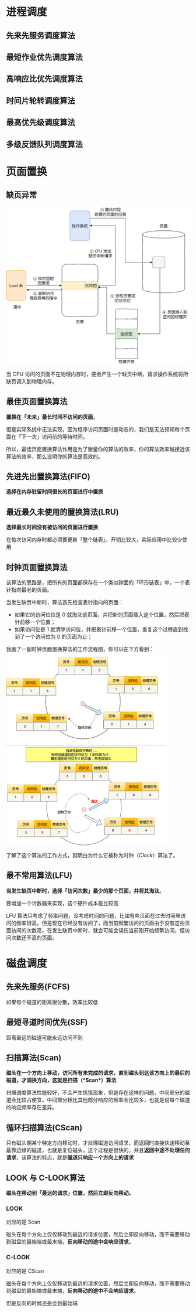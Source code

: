 # 进程调度

## 先来先服务调度算法

## 最短作业优先调度算法

## 高响应比优先调度算法

## 时间片轮转调度算法

## 最高优先级调度算法

## 多级反馈队列调度算法

# 页面置换

## 缺页异常

![缺页中断的处理流程](./../img/%E7%BC%BA%E9%A1%B5%E5%BC%82%E5%B8%B8%E6%B5%81%E7%A8%8B.png)

 当 CPU 访问的页面不在物理内存时，便会产生一个缺页中断，请求操作系统将所缺页调入到物理内存。

## 最佳页面置换算法

**置换在「未来」最长时间不访问的页面**。

但是实际系统中无法实现，因为程序访问页面时是动态的，我们是无法预知每个页面在「下一次」访问前的等待时间。

所以，最佳页面置换算法作用是为了衡量你的算法的效率，你的算法效率越接近该算法的效率，那么说明你的算法是高效的。

## 先进先出置换算法(FIFO)

**选择在内存驻留时间很长的页面进行中置换**

## 最近最久未使用的置换算法(LRU)

**选择最长时间没有被访问的页面进行置换**

在每次访问内存时都必须要更新「整个链表」，开销比较大，实际应用中比较少使用

## 时钟页面置换算法

该算法的思路是，把所有的页面都保存在一个类似钟面的「环形链表」中，一个表针指向最老的页面。

当发生缺页中断时，算法首先检查表针指向的页面：

- 如果它的访问位位是 0 就淘汰该页面，并把新的页面插入这个位置，然后把表针前移一个位置；
- 如果访问位是 1 就清除访问位，并把表针前移一个位置，重复这个过程直到找到了一个访问位为 0 的页面为止；

我画了一副时钟页面置换算法的工作流程图，你可以在下方看到：

<img src="./../img/%E6%97%B6%E9%92%9F%E7%BD%AE%E6%8D%A2%E7%AE%97%E6%B3%95.png" alt="时钟页面置换算法" style="zoom:50%;" />

了解了这个算法的工作方式，就明白为什么它被称为时钟（*Clock*）算法了。

## 最不常用算法(LFU)

**当发生缺页中断时，选择「访问次数」最少的那个页面，并将其淘汰**。

要增加一个计数器来实现，这个硬件成本是比较高

LFU 算法只考虑了频率问题，没考虑时间的问题，比如有些页面在过去时间里访问的频率很高，但是现在已经没有访问了，而当前频繁访问的页面由于没有这些页面访问的次数高，在发生缺页中断时，就会可能会误伤当前刚开始频繁访问，但访问次数还不高的页面。

# 磁盘调度

## 先来先服务(FCFS)

如果每个磁道的距离很分散，效率比较低

## 最短寻道时间优先(SSF)

距离最远的磁道可能永远访问不到

## 扫描算法(Scan)

**磁头在一个方向上移动，访问所有未完成的请求，直到磁头到达该方向上的最后的磁道，才调换方向，这就是扫描（\*Scan\*）算法**

扫描调度算法性能较好，不会产生饥饿现象，但是存在这样的问题，中间部分的磁道会比较占便宜，中间部分相比其他部分响应的频率会比较多，也就是说每个磁道的响应频率存在差异。

## 循环扫描算法(CScan)

只有磁头朝某个特定方向移动时，才处理磁道访问请求，而返回时直接快速移动至最靠边缘的磁道，也就是复位磁头，这个过程是很快的，并且**返回中途不处理任何请求**，该算法的特点，就是**磁道只响应一个方向上的请求**

## LOOK 与 C-LOOK算法

**磁头在移动到「最远的请求」位置，然后立即反向移动。**

### LOOK

对应的是 Scan

磁头在每个方向上仅仅移动到最远的请求位置，然后立即反向移动，而不需要移动到磁盘的最始端或最末端，**反向移动的途中会响应请求**。

### C-LOOK

对应的是 CScan

磁头在每个方向上仅仅移动到最远的请求位置，然后立即反向移动，而不需要移动到磁盘的最始端或最末端，**反向移动的途中不会响应请求**。

但是反向的时候还是会到最始端
